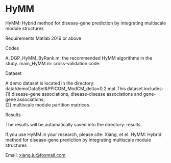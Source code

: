 # HyMM
HyMM: Hybrid method for disease-gene prediction by integrating multiscale module structures


Requirements 
Matlab 2016 or above   


Codes 

A_DGP_HyMM_ByRank.m: the recommended HyMM algorithms in the study. 
main_HyMM.m: cross-validation code.  


Dataset

A demo dataset is located in the directory: data/demoDataSet&PPICOM_ModCM_delta=0.2.mat
This dataset includes: 
(1) disease-gene associations, disease-disease associations and gene-gene associations;  
(2) multiscale module partition matrices. 


Results

The results will be autamatically saved into the directory: results.  


If you use HyMM in your research, please cite: 
Xiang, et el. HyMM: Hybrid method for disease-gene prediction by integrating multiscale module structures


Email: xiang.ju@foxmail.com 
 
